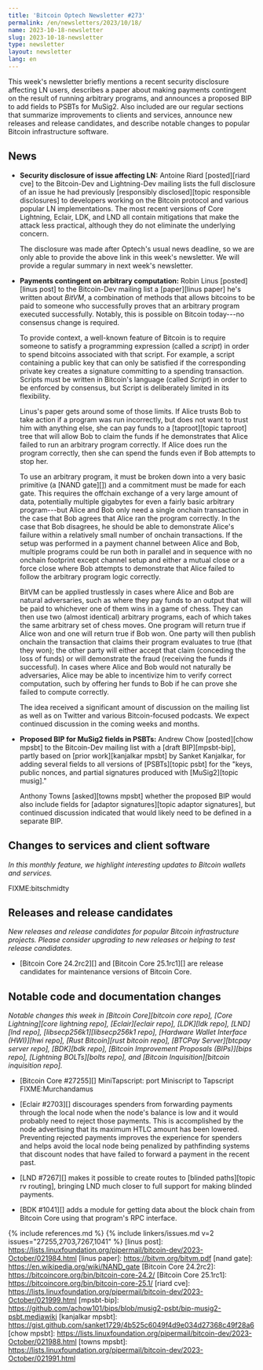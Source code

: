 ```yaml
---
title: 'Bitcoin Optech Newsletter #273'
permalink: /en/newsletters/2023/10/18/
name: 2023-10-18-newsletter
slug: 2023-10-18-newsletter
type: newsletter
layout: newsletter
lang: en
---
```

This week's newsletter briefly mentions a recent security disclosure
affecting LN users, describes a paper about making payments
contingent on the result of running arbitrary programs, and announces a
proposed BIP to add fields to PSBTs for MuSig2.  Also included
are our regular sections that summarize improvements to clients and
services, announce new releases and release candidates, and describe
notable changes to popular Bitcoin infrastructure software.

## News

- **Security disclosure of issue affecting LN:** Antoine Riard
  [posted][riard cve] to the Bitcoin-Dev and Lightning-Dev mailing lists
  the full disclosure of an issue he had previously [responsibly
  disclosed][topic responsible disclosures] to developers working on the
  Bitcoin protocol and various popular LN implementations.  The most
  recent versions of Core Lightning, Eclair, LDK, and LND all contain
  mitigations that make the attack less practical, although they do not
  eliminate the underlying concern.

    The disclosure was made after Optech's usual news deadline, so we
    are only able to provide the above link in this week's newsletter.
    We will provide a regular summary in next week's newsletter.

- **Payments contingent on arbitrary computation:** Robin Linus
  [posted][linus post] to the Bitcoin-Dev mailing list a [paper][linus paper] he's
  written about _BitVM_, a combination of methods that allows bitcoins
  to be paid to someone who successfully proves that an arbitrary
  program executed successfully.  Notably, this is possible on Bitcoin
  today---no consensus change is required.

    To provide context, a well-known feature of Bitcoin is to require
    someone to satisfy a programming expression (called a _script_) in
    order to spend bitcoins associated with that script.  For example, a
    script containing a public key that can only be satisfied if the
    corresponding private key creates a signature committing to a
    spending transaction.  Scripts must be written in Bitcoin's language
    (called _Script_) in order to be enforced by consensus, but Script
    is deliberately limited in its flexibility.

    Linus's paper gets around some of those limits.  If Alice trusts Bob
    to take action if a program was run incorrectly, but does not want
    to trust him with anything else, she can pay funds to a [taproot][topic taproot] tree
    that will allow Bob to claim the funds if he demonstrates that Alice
    failed to run an arbitrary program correctly.  If Alice does run the
    program correctly, then she can spend the funds even if Bob attempts
    to stop her.

    To use an arbitrary program, it must be broken down into a very
    basic primitive (a [NAND gate][]) and a commitment must be made for each
    gate.  This requires the offchain exchange of a very large amount of
    data, potentially multiple gigabytes for even a fairly basic
    arbitrary program---but Alice and Bob only need a single onchain
    transaction in the case that Bob agrees that Alice ran the program
    correctly.  In the case that Bob disagrees, he should be able to
    demonstrate Alice's failure within a relatively small number of
    onchain transactions.  If the setup was performed in a payment
    channel between Alice and Bob, multiple programs could be run both in
    parallel and in sequence with no onchain footprint except
    channel setup and either a mutual close or a force close where Bob
    attempts to demonstrate that Alice failed to follow the arbitrary
    program logic correctly.

    BitVM can be applied trustlessly in cases where Alice and Bob are
    natural adversaries, such as where they pay funds to an output that
    will be paid to whichever one of them wins in a game of chess.  They
    can then use two (almost identical) arbitrary programs, each of
    which takes the same arbitrary set of chess moves.  One program will
    return true if Alice won and one will return true if Bob won.  One
    party will then publish onchain the transaction that claims their
    program evaluates to true (that they won); the other party will
    either accept that claim (conceding the loss of funds) or will
    demonstrate the fraud (receiving the funds if successful).  In cases
    where Alice and Bob would not naturally be adversaries, Alice may be
    able to incentivize him to verify correct computation, such by
    offering her funds to Bob if he can prove she failed to compute
    correctly.

    The idea received a significant amount of discussion on the mailing
    list as well as on Twitter and various Bitcoin-focused podcasts.  We
    expect continued discussion in the coming weeks and
    months.

- **Proposed BIP for MuSig2 fields in PSBTs:** Andrew Chow [posted][chow
  mpsbt] to the Bitcoin-Dev mailing list with a [draft BIP][mpsbt-bip],
  partly based on [prior work][kanjalkar mpsbt] by Sanket Kanjalkar, for
  adding several fields to all versions of [PSBTs][topic psbt] for the
  "keys, public nonces, and partial signatures produced with
  [MuSig2][topic musig]."

    Anthony Towns [asked][towns mpsbt] whether the proposed BIP would
    also include fields for [adaptor signatures][topic adaptor
    signatures], but continued discussion indicated that would likely
    need to be defined in a separate BIP.

## Changes to services and client software

*In this monthly feature, we highlight interesting updates to Bitcoin
wallets and services.*

FIXME:bitschmidty

## Releases and release candidates

*New releases and release candidates for popular Bitcoin infrastructure
projects.  Please consider upgrading to new releases or helping to test
release candidates.*

- [Bitcoin Core 24.2rc2][] and [Bitcoin Core 25.1rc1][] are release
  candidates for maintenance versions of Bitcoin Core.

## Notable code and documentation changes

*Notable changes this week in [Bitcoin Core][bitcoin core repo], [Core
Lightning][core lightning repo], [Eclair][eclair repo], [LDK][ldk repo],
[LND][lnd repo], [libsecp256k1][libsecp256k1 repo], [Hardware Wallet
Interface (HWI)][hwi repo], [Rust Bitcoin][rust bitcoin repo], [BTCPay
Server][btcpay server repo], [BDK][bdk repo], [Bitcoin Improvement
Proposals (BIPs)][bips repo], [Lightning BOLTs][bolts repo], and
[Bitcoin Inquisition][bitcoin inquisition repo].*

- [Bitcoin Core #27255][] MiniTapscript: port Miniscript to Tapscript FIXME:Murchandamus

- [Eclair #2703][] discourages spenders from forwarding payments through
  the local node when the node's balance is low and it would probably
  need to reject those payments.  This is accomplished by the node
  advertising that its maximum HTLC amount has been lowered.  Preventing
  rejected payments improves the experience for spenders and helps avoid
  the local node being penalized by pathfinding systems that discount
  nodes that have failed to forward a payment in the recent past.

- [LND #7267][] makes it possible to create routes to [blinded
  paths][topic rv routing], bringing LND much closer to full support for
  making blinded payments.

- [BDK #1041][] adds a module for getting data about the block chain
  from Bitcoin Core using that program's RPC interface.

{% include references.md %}
{% include linkers/issues.md v=2 issues="27255,2703,7267,1041" %}
[linus post]: https://lists.linuxfoundation.org/pipermail/bitcoin-dev/2023-October/021984.html
[linus paper]: https://bitvm.org/bitvm.pdf
[nand gate]: https://en.wikipedia.org/wiki/NAND_gate
[Bitcoin Core 24.2rc2]: https://bitcoincore.org/bin/bitcoin-core-24.2/
[Bitcoin Core 25.1rc1]: https://bitcoincore.org/bin/bitcoin-core-25.1/
[riard cve]: https://lists.linuxfoundation.org/pipermail/bitcoin-dev/2023-October/021999.html
[mpsbt-bip]: https://github.com/achow101/bips/blob/musig2-psbt/bip-musig2-psbt.mediawiki
[kanjalkar mpsbt]: https://gist.github.com/sanket1729/4b525c6049f4d9e034d27368c49f28a6
[chow mpsbt]: https://lists.linuxfoundation.org/pipermail/bitcoin-dev/2023-October/021988.html
[towns mpsbt]: https://lists.linuxfoundation.org/pipermail/bitcoin-dev/2023-October/021991.html
